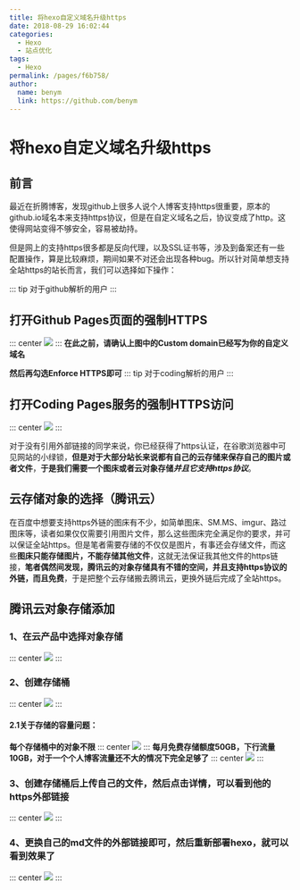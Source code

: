 ```yaml
---
title: 将hexo自定义域名升级https
date: 2018-08-29 16:02:44
categories: 
  - Hexo
  - 站点优化
tags: 
  - Hexo
permalink: /pages/f6b758/
author: 
  name: benym
  link: https://github.com/benym
---
```


# 将hexo自定义域名升级https

## 前言

最近在折腾博客，发现github上很多人说个人博客支持https很重要，原本的github.io域名本来支持https协议，但是在自定义域名之后，协议变成了http。这使得网站变得不够安全，容易被劫持。

但是网上的支持https很多都是反向代理，以及SSL证书等，涉及到备案还有一些配置操作，算是比较麻烦，期间如果不对还会出现各种bug。所以针对简单想支持全站https的站长而言，我们可以选择如下操作：

::: tip
对于github解析的用户
:::
## 打开Github Pages页面的强制HTTPS
::: center
![](https://image-1-1257237419.cos.ap-chongqing.myqcloud.com/httpsupdate/hexo%E5%8D%87%E7%BA%A7https-1.png)
:::
**在此之前，请确认上图中的Custom domain已经写为你的自定义域名**

**然后再勾选Enforce HTTPS即可**
::: tip
对于coding解析的用户
:::
## 打开Coding Pages服务的强制HTTPS访问
::: center
![](https://image-1-1257237419.cos.ap-chongqing.myqcloud.com/httpsupdate/hexo%E5%8D%87%E7%BA%A7https-2.png)
:::


对于没有引用外部链接的同学来说，你已经获得了https认证，在谷歌浏览器中可见网站的小绿锁，**但是对于大部分站长来说都有自己的云存储来保存自己的图片或者文件**，**于是我们需要一个图床或者云对象存储*并且它支持https协议***。

## 云存储对象的选择（腾讯云）

在百度中想要支持https外链的图床有不少，如简单图床、SM.MS、imgur、路过图床等，读者如果仅仅需要引用图片文件，那么这些图床完全满足你的要求，并可以保证全站https。但是笔者需要存储的不仅仅是图片，有事还会存储文件，而这些**图床只能存储图片，不能存储其他文件**，这就无法保证我其他文件的https链接，**笔者偶然间发现，腾讯云的对象存储具有不错的空间，并且支持https协议的外链，而且免费**，于是把整个云存储搬去腾讯云，更换外链后完成了全站https。

## 腾讯云对象存储添加

### 1、在云产品中选择对象存储
::: center
![](https://image-1-1257237419.cos.ap-chongqing.myqcloud.com/httpsupdate/hexo%E5%8D%87%E7%BA%A7https-3.png)
:::
### 2、创建存储桶
::: center
![](https://image-1-1257237419.cos.ap-chongqing.myqcloud.com/httpsupdate/hexo%E5%8D%87%E7%BA%A7https-4.png)
:::
#### 2.1关于存储的容量问题：

**每个存储桶中的对象不限**
::: center
![](https://image-1-1257237419.cos.ap-chongqing.myqcloud.com/httpsupdate/hexo%E5%8D%87%E7%BA%A7https-6.png)
:::
**每月免费存储额度50GB，下行流量10GB，对于一个个人博客流量还不大的情况下完全足够了**
::: center
![](https://image-1-1257237419.cos.ap-chongqing.myqcloud.com/httpsupdate/hexo%E5%8D%87%E7%BA%A7https-7.png)
:::
### 3、创建存储桶后上传自己的文件，然后点击**详情**，可以看到他的https外部链接
::: center
![](https://image-1-1257237419.cos.ap-chongqing.myqcloud.com/httpsupdate/hexo%E5%8D%87%E7%BA%A7https-5.png)
:::
### 4、更换自己的md文件的外部链接即可，然后重新部署hexo，就可以看到效果了
::: center
![](https://image-1-1257237419.cos.ap-chongqing.myqcloud.com/httpsupdate/https.png)
:::
